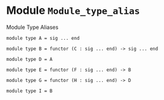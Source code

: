 
# Module `Module_type_alias`

Module Type Aliases

```
module type A = sig ... end
```
```
module type B = functor (C : sig ... end) -> sig ... end
```
```
module type D = A
```
```
module type E = functor (F : sig ... end) -> B
```
```
module type G = functor (H : sig ... end) -> D
```
```
module type I = B
```